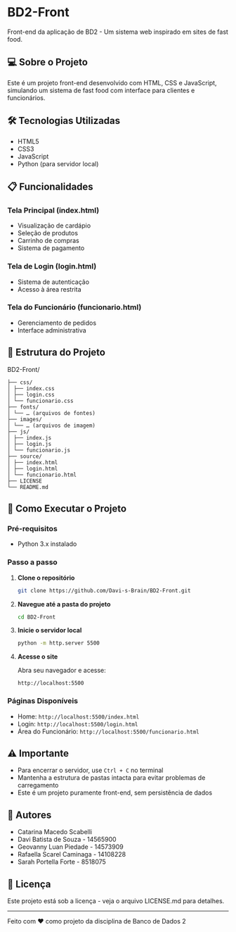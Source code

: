 # BD2-Front

Front-end da aplicação de BD2 - Um sistema web inspirado em sites de fast food.

## 💻 Sobre o Projeto

Este é um projeto front-end desenvolvido com HTML, CSS e JavaScript, simulando um sistema de fast food com interface para clientes e funcionários.

## 🛠️ Tecnologias Utilizadas

- HTML5
- CSS3
- JavaScript
- Python (para servidor local)

## 📋 Funcionalidades

### Tela Principal (index.html)
- Visualização de cardápio
- Seleção de produtos
- Carrinho de compras
- Sistema de pagamento

### Tela de Login (login.html)
- Sistema de autenticação
- Acesso à área restrita

### Tela do Funcionário (funcionario.html)
- Gerenciamento de pedidos
- Interface administrativa
## 📁 Estrutura do Projeto
BD2-Front/
```
├── css/
│ ├── index.css
│ ├── login.css
│ └── funcionario.css
├── fonts/
│ └── … (arquivos de fontes)
├── images/
│ └── … (arquivos de imagem)
├── js/
│ ├── index.js
│ ├── login.js
│ └── funcionario.js
├── source/
│ ├── index.html
│ ├── login.html
│ └── funcionario.html
├── LICENSE
└── README.md
```
## 🚀 Como Executar o Projeto

### Pré-requisitos
- Python 3.x instalado

### Passo a passo

1. **Clone o repositório**
   ```bash
   git clone https://github.com/Davi-s-Brain/BD2-Front.git
   ```

2. **Navegue até a pasta do projeto**
   ```bash
   cd BD2-Front
   ```

3. **Inicie o servidor local**
   ```bash
   python -m http.server 5500
   ```

4. **Acesse o site**
   
   Abra seu navegador e acesse:
   ```
   http://localhost:5500
   ```

### Páginas Disponíveis
- Home: `http://localhost:5500/index.html`
- Login: `http://localhost:5500/login.html`
- Área do Funcionário: `http://localhost:5500/funcionario.html`

## ⚠️ Importante
- Para encerrar o servidor, use `Ctrl + C` no terminal
- Mantenha a estrutura de pastas intacta para evitar problemas de carregamento
- Este é um projeto puramente front-end, sem persistência de dados

## 👥 Autores
- Catarina Macedo Scabelli
- Davi Batista de Souza - 14565900
- Geovanny Luan Piedade - 14573909
- Rafaella Scarel Caminaga - 14108228
- Sarah Portella Forte -  8518075

## 📄 Licença
Este projeto está sob a licença - veja o arquivo LICENSE.md para detalhes.

---

Feito com ❤️ como projeto da disciplina de Banco de Dados 2
